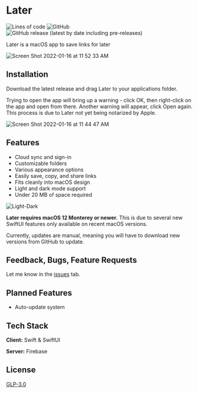 # Later

![Lines of code](https://img.shields.io/tokei/lines/github/PeterTheSalmon/Later?style=for-the-badge)
![GitHub](https://img.shields.io/github/license/PeterTheSalmon/Later?style=for-the-badge)
![GitHub release (latest by date including pre-releases)](https://img.shields.io/github/v/release/PeterTheSalmon/Later?include_prereleases&style=for-the-badge)

Later is a macOS app to save links for later

![Screen Shot 2022-01-16 at 11 52 33 AM](https://user-images.githubusercontent.com/87033324/149675993-966ec2df-1e2f-4482-b89b-f51dd4e5976e.png)

## Installation

Download the latest release and drag Later to your applications folder.

Trying to open the app will bring up a warning - click OK, then right-click on the app and open from there. Another warning will appear, click Open again. This process is due to Later not yet being notarized by Apple.

![Screen Shot 2022-01-16 at 11 44 47 AM](https://user-images.githubusercontent.com/87033324/149675395-f3ada33f-027f-4f88-b654-9592d68f2bd1.png)

## Features

- Cloud sync and sign-in
- Customizable folders
- Various appearance options
- Easily save, copy, and share links
- Fits cleanly into macOS design
- Light and dark mode support
- Under 20 MB of space required

![Light-Dark](https://user-images.githubusercontent.com/87033324/149676218-26699501-7222-47ae-9b78-0c15e26f1fa9.png)

**Later requires macOS 12 Monterey or newer.** This is due to several new SwiftUI features only available on recent macOS versions.

Currently, updates are manual, meaning you will have to download new versions from GitHub to update.

## Feedback, Bugs, Feature Requests

Let me know in the [issues](https://github.com/PeterTheSalmon/Later/issues) tab.

## Planned Features

- Auto-update system

## Tech Stack

**Client:** Swift & SwiftUI

**Server:** Firebase

## License

[GLP-3.0](https://choosealicense.com/licenses/gpl-3.0/)
